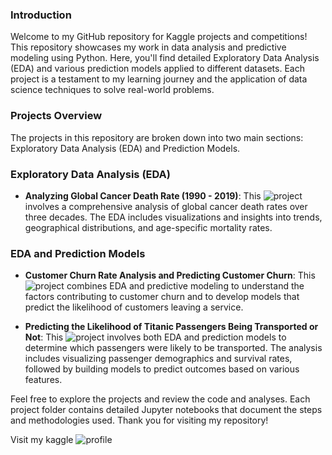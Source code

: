 ### Introduction

Welcome to my GitHub repository for Kaggle projects and competitions! This repository showcases my work in data analysis and predictive modeling using Python. Here, you'll find detailed Exploratory Data Analysis (EDA) and various prediction models applied to different datasets. Each project is a testament to my learning journey and the application of data science techniques to solve real-world problems.

### Projects Overview

The projects in this repository are broken down into two main sections: Exploratory Data Analysis (EDA) and Prediction Models.

### Exploratory Data Analysis (EDA)

- **Analyzing Global Cancer Death Rate (1990 - 2019)**: This ![project](https://github.com/SandraAsagade/Kaggle/blob/main/CANCER%20DEATH%20RATES/CANCER%20DR.ipynb) involves a comprehensive analysis of global cancer death rates over three decades. The EDA includes visualizations and insights into trends, geographical distributions, and age-specific mortality rates.

### EDA and Prediction Models

- **Customer Churn Rate Analysis and Predicting Customer Churn**: This ![project](https://github.com/SandraAsagade/Kaggle/blob/main/Customer%20Churn/customer-churn-eda-and-prediction.ipynb) combines EDA and predictive modeling to understand the factors contributing to customer churn and to develop models that predict the likelihood of customers leaving a service.

- **Predicting the Likelihood of Titanic Passengers Being Transported or Not**: This ![project](https://github.com/SandraAsagade/Kaggle/blob/main/SPACESHIP_TITANIC/SPACESHIP%20TITANIC.ipynb) involves both EDA and prediction models to determine which passengers were likely to be transported. The analysis includes visualizing passenger demographics and survival rates, followed by building models to predict outcomes based on various features.

Feel free to explore the projects and review the code and analyses. Each project folder contains detailed Jupyter notebooks that document the steps and methodologies used. Thank you for visiting my repository!

Visit my kaggle ![profile](https://www.kaggle.com/sandraasagade/code)
